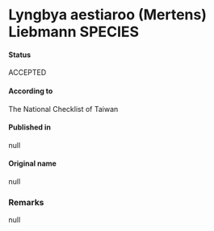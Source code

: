 Lyngbya aestiaroo (Mertens) Liebmann SPECIES
=======

#### Status
ACCEPTED

#### According to
The National Checklist of Taiwan

#### Published in
null

#### Original name
null

### Remarks
null